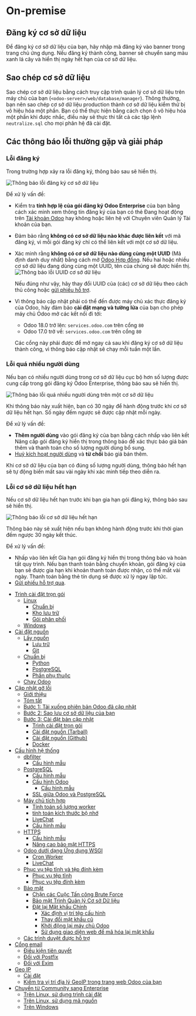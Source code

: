 # On-premise

## Đăng ký cơ sở dữ liệu

Để đăng ký cơ sở dữ liệu của bạn, hãy nhập mã đăng ký vào banner trong trang chủ ứng dụng. Nếu đăng ký thành công, banner sẽ chuyển sang màu xanh lá cây và hiển thị ngày hết hạn của cơ sở dữ liệu.

<a id="on-premise-duplicate"></a>

## Sao chép cơ sở dữ liệu

Sao chép cơ sở dữ liệu bằng cách truy cập trình quản lý cơ sở dữ liệu trên máy chủ của bạn (`<odoo-server>/web/database/manager`). Thông thường, bạn nên sao chép cơ sở dữ liệu production thành cơ sở dữ liệu kiểm thử bị vô hiệu hóa một phần. Bạn có thể thực hiện bằng cách chọn ô vô hiệu hóa một phần khi được nhắc, điều này sẽ thực thi tất cả các tập lệnh `neutralize.sql` cho mọi phân hệ đã cài đặt.

## Các thông báo lỗi thường gặp và giải pháp

### Lỗi đăng ký

Trong trường hợp xảy ra lỗi đăng ký, thông báo sau sẽ hiển thị.

![Thông báo lỗi đăng ký cơ sở dữ liệu](../.gitbook/assets/error-message-sub-code.png)

Để xử lý vấn đề:

- Kiểm tra **tính hợp lệ của gói đăng ký Odoo Enterprise** của bạn bằng cách xác minh xem thông tin đăng ký của bạn có thẻ Đang hoạt động trên [Tài khoản Odoo](https://accounts.odoo.com/my/subscription) hay không hoặc liên hệ với Chuyên viên Quản lý Tài khoản của bạn.
- Đảm bảo rằng **không có cơ sở dữ liệu nào khác được liên kết** với mã đăng ký, vì mỗi gói đăng ký chỉ có thể liên kết với một cơ sở dữ liệu.
- Xác minh rằng **không có cơ sở dữ liệu nào dùng cùng một UUID** (Mã định danh duy nhất) bằng cách mở [Odoo Hợp đồng](https://accounts.odoo.com/my/subscription). Nếu hai hoặc nhiều cơ sở dữ liệu đang dùng cùng một UUID, tên của chúng sẽ được hiển thị.
  ![Thông báo lỗi UUID cơ sở dữ liệu](../.gitbook/assets/unlink-db-name-collision.png)

  Nếu đúng như vậy, hãy thay đổi UUID của (các) cơ sở dữ liệu theo cách thủ công hoặc [gửi phiếu hỗ trợ](https://www.odoo.com/help).
- Vì thông báo cập nhật phải có thể đến được máy chủ xác thực đăng ký của Odoo, hãy đảm bảo **cài đặt mạng và tường lửa** của bạn cho phép máy chủ Odoo mở các kết nối đi tới:
  - Odoo 18.0 trở lên: `services.odoo.com` trên cổng `80`
  - Odoo 17.0 trở về: `services.odoo.com` trên cổng `80`

  Các cổng này phải được để mở ngay cả sau khi đăng ký cơ sở dữ liệu thành công, vì thông báo cập nhật sẽ chạy mỗi tuần một lần.

### Lỗi quá nhiều người dùng

Nếu bạn có nhiều người dùng trong cơ sở dữ liệu cục bộ hơn số lượng được cung cấp trong gói đăng ký Odoo Enterprise, thông báo sau sẽ hiển thị.

![Thông báo lỗi quá nhiều người dùng trên một cơ sở dữ liệu](../.gitbook/assets/add-more-users.png)

Khi thông báo này xuất hiện, bạn có 30 ngày để hành động trước khi cơ sở dữ liệu hết hạn. Số ngày đếm ngược sẽ được cập nhật mỗi ngày.

Để xử lý vấn đề:

- **Thêm người dùng** vào gói đăng ký của bạn bằng cách nhấp vào liên kết Nâng cấp gói đăng ký hiển thị trong thông báo để xác thực báo giá bán thêm và thanh toán cho số lượng người dùng bổ sung.
- [Huỷ kích hoạt người dùng](../applications/general/users.md#users-deactivate) và **từ chối** báo giá bán thêm.

Khi cơ sở dữ liệu của bạn có đúng số lượng người dùng, thông báo hết hạn sẽ tự động biến mất sau vài ngày khi xác minh tiếp theo diễn ra.

### Lỗi cơ sở dữ liệu hết hạn

Nếu cơ sở dữ liệu hết hạn trước khi bạn gia hạn gói đăng ký, thông báo sau sẽ hiển thị.

![Thông báo lỗi cơ sở dữ liệu hết hạn](../.gitbook/assets/database-expired.png)

Thông báo này sẽ xuất hiện nếu bạn không hành động trước khi thời gian đếm ngược 30 ngày kết thúc.

Để xử lý vấn đề:

- Nhấp vào liên kết Gia hạn gói đăng ký hiển thị trong thông báo và hoàn tất quy trình. Nếu bạn thanh toán bằng chuyển khoản, gói đăng ký của bạn sẽ được gia hạn khi khoản thanh toán được nhận, có thể mất vài ngày. Thanh toán bằng thẻ tín dụng sẽ được xử lý ngay lập tức.
- [Gửi phiếu hỗ trợ qua](https://www.odoo.com/help).

* [Trình cài đặt trọn gói](on_premise/packages.md)
  * [Linux](on_premise/packages.md#linux)
    * [Chuẩn bị](on_premise/packages.md#prepare)
    * [Kho lưu trữ](on_premise/packages.md#repository)
    * [Gói phân phối](on_premise/packages.md#distribution-package)
  * [Windows](on_premise/packages.md#windows)
* [Cài đặt nguồn](on_premise/source.md)
  * [Lấy nguồn](on_premise/source.md#fetch-the-sources)
    * [Lưu trữ](on_premise/source.md#archive)
    * [Git](on_premise/source.md#git)
  * [Chuẩn bị](on_premise/source.md#prepare)
    * [Python](on_premise/source.md#python)
    * [PostgreSQL](on_premise/source.md#postgresql)
    * [Phần phụ thuộc](on_premise/source.md#dependencies)
  * [Chạy Odoo](on_premise/source.md#running-odoo)
* [Cập nhật gỡ lỗi](on_premise/update.md)
  * [Giới thiệu](on_premise/update.md#introduction)
  * [Tóm tắt](on_premise/update.md#in-a-nutshell)
  * [Bước 1: Tải xuống phiên bản Odoo đã cập nhật](on_premise/update.md#step-1-download-an-updated-odoo-version)
  * [Bước 2: Sao lưu cơ sở dữ liệu của bạn](on_premise/update.md#step-2-make-a-backup-of-your-database)
  * [Bước 3: Cài đặt bản cập nhật](on_premise/update.md#step-3-install-the-updated-version)
    * [Trình cài đặt trọn gói](on_premise/update.md#packaged-installers)
    * [Cài đặt nguồn (Tarball)](on_premise/update.md#source-install-tarball)
    * [Cài đặt nguồn (Github)](on_premise/update.md#source-install-github)
    * [Docker](on_premise/update.md#docker)
* [Cấu hình hệ thống](on_premise/deploy.md)
  * [dbfilter](on_premise/deploy.md#dbfilter)
    * [Cấu hình mẫu](on_premise/deploy.md#configuration-samples)
  * [PostgreSQL](on_premise/deploy.md#postgresql)
    * [Cấu hình mẫu](on_premise/deploy.md#configuration-sample)
    * [Cấu hình Odoo](on_premise/deploy.md#configuring-odoo)
      * [Cấu hình mẫu](on_premise/deploy.md#id4)
    * [SSL giữa Odoo và PostgreSQL](on_premise/deploy.md#ssl-between-odoo-and-postgresql)
  * [Máy chủ tích hợp](on_premise/deploy.md#builtin-server)
    * [Tính toán số lượng worker](on_premise/deploy.md#worker-number-calculation)
    * [tính toán kích thước bộ nhớ](on_premise/deploy.md#memory-size-calculation)
    * [LiveChat](on_premise/deploy.md#livechat)
    * [Cấu hình mẫu](on_premise/deploy.md#id6)
  * [HTTPS](on_premise/deploy.md#https)
    * [Cấu hình mẫu](on_premise/deploy.md#id8)
    * [Nâng cao bảo mật HTTPS](on_premise/deploy.md#https-hardening)
  * [Odoo dưới dạng Ứng dụng WSGI](on_premise/deploy.md#odoo-as-a-wsgi-application)
    * [Cron Worker](on_premise/deploy.md#cron-workers)
    * [LiveChat](on_premise/deploy.md#id9)
  * [Phục vụ tệp tĩnh và tệp đính kèm](on_premise/deploy.md#serving-static-files-and-attachments)
    * [Phục vụ tệp tĩnh](on_premise/deploy.md#serving-static-files)
    * [Phục vụ tệp đính kèm](on_premise/deploy.md#serving-attachments)
  * [Bảo mật](on_premise/deploy.md#security)
    * [Chặn các Cuộc Tấn công Brute Force](on_premise/deploy.md#blocking-brute-force-attacks)
    * [Bảo mật Trình Quản lý Cơ sở Dữ liệu](on_premise/deploy.md#database-manager-security)
    * [Đặt lại Mật khẩu Chính](on_premise/deploy.md#reset-the-master-password)
      * [Xác định vị trí tệp cấu hình](on_premise/deploy.md#locate-configuration-file)
      * [Thay đổi mật khẩu cũ](on_premise/deploy.md#change-old-password)
      * [Khởi động lại máy chủ Odoo](on_premise/deploy.md#restart-odoo-server)
      * [Sử dụng giao diện web để mã hóa lại mật khẩu](on_premise/deploy.md#use-web-interface-to-re-encrypt-password)
  * [Các trình duyệt được hỗ trợ](on_premise/deploy.md#supported-browsers)
* [Cổng email](on_premise/email_gateway.md)
  * [Điều kiện tiên quyết](on_premise/email_gateway.md#prerequisites)
  * [Đối với Postfix](on_premise/email_gateway.md#for-postfix)
  * [Đối với Exim](on_premise/email_gateway.md#for-exim)
* [Geo IP](on_premise/geo_ip.md)
  * [Cài đặt](on_premise/geo_ip.md#installation)
  * [Kiểm tra vị trí địa lý GeoIP trong trang web Odoo của bạn](on_premise/geo_ip.md#test-geoip-geolocation-in-your-odoo-website)
* [Chuyển từ Community sang Enterprise](on_premise/community_to_enterprise.md)
  * [Trên Linux, sử dụng trình cài đặt](on_premise/community_to_enterprise.md#on-linux-using-an-installer)
  * [Trên Linux, sử dụng mã nguồn](on_premise/community_to_enterprise.md#on-linux-using-the-source-code)
  * [Trên Windows](on_premise/community_to_enterprise.md#on-windows)
